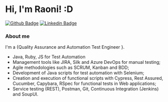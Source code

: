# Hi, I'm Raoni! :D

[![Github Badge](https://img.shields.io/badge/-Github-000?style=flat-square&logo=Github&logoColor=white&link=https://github.com/raoniorodrigues)](https://github.com/raoniorodrigues)
[![Linkedin Badge](https://img.shields.io/badge/-LinkedIn-blue?style=flat-square&logo=Linkedin&logoColor=white&link=https://www.linkedin.com/in/raonirodrigues/)](https://www.linkedin.com/in/raonirodrigues/)

### About me
I'm a {Quality Assurance and Automation Test Engineer }.

- Java, Ruby, JS for Test Automation
- Management tools like JIRA, Silk and Azure DevOps for manual testing;
- Agile methodologies such as SCRUM, Kanban and BDD;
- Development of Java scripts for test automation with Selenium;
- Creation and execution of functional scripts with Cypress, Rest Assured, Cucumber, Capybara, RSpec for functional tests in Web applications;
- Service testing (REST), Postman, Git, Continuous Integration (Jenkins) and SoupUI.
